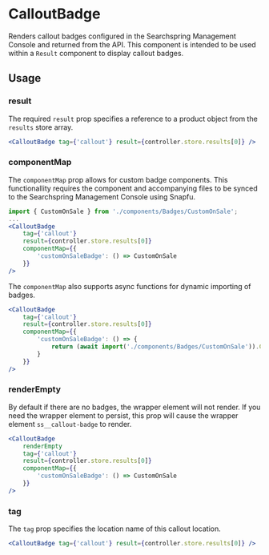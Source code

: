 # CalloutBadge

Renders callout badges configured in the Searchspring Management Console and returned from the API. This component is intended to be used within a `Result` component to display callout badges.

## Usage


### result
The required `result` prop specifies a reference to a product object from the `results` store array.

```jsx
<CalloutBadge tag={'callout'} result={controller.store.results[0]} />
```

### componentMap
The `componentMap` prop allows for custom badge components. This functionallity requires the component and accompanying files to be synced to the Searchspring Management Console using Snapfu.

```jsx
import { CustomOnSale } from './components/Badges/CustomOnSale';
...
<CalloutBadge 
    tag={'callout'} 
    result={controller.store.results[0]} 
    componentMap={{
        'customOnSaleBadge': () => CustomOnSale
    }}
/>
```

The `componentMap` also supports async functions for dynamic importing of badges.

```jsx
<CalloutBadge 
    tag={'callout'} 
    result={controller.store.results[0]} 
    componentMap={{
        'customOnSaleBadge': () => {
            return (await import('./components/Badges/CustomOnSale')).CustomOnSale;
        }
    }}
/>
```

### renderEmpty
By default if there are no badges, the wrapper element will not render. If you need the wrapper element to persist, this prop will cause the wrapper element `ss__callout-badge` to render.

```jsx
<CalloutBadge
    renderEmpty
    tag={'callout'} 
    result={controller.store.results[0]} 
    componentMap={{
        'customOnSaleBadge': () => CustomOnSale
    }}
/>
```

### tag
The `tag` prop specifies the location name of this callout location. 

```jsx
<CalloutBadge tag={'callout'} result={controller.store.results[0]} />
```
